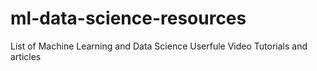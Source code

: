 # ml-data-science-resources
List of Machine Learning and Data Science Userfule Video Tutorials and articles

